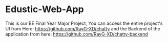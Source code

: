 # Edustic-Web-App
This is our BE Final Year Major Project,
You can access the entire project's UI from Here: https://github.com/RayG-XD/chatty
and the Backend of the application from here: https://github.com/RayG-XD/chatty-backend
